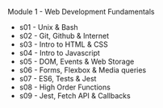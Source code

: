 Module 1 - Web Development Fundamentals

- s01 - Unix & Bash
- s02 - Git, Github & Internet
- s03 - Intro to HTML & CSS
- s04 - Intro to Javascript
- s05 - DOM, Events & Web Storage
- s06 - Forms, Flexbox & Media queries
- s07 - ES6, Tests & Jest
- s08 - High Order Functions
- s09 - Jest, Fetch API & Callbacks

